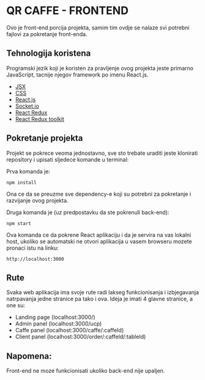 # QR CAFFE - FRONTEND

Ovo je front-end porcija projekta, samim tim ovdje se nalaze svi potrebni fajlovi za pokretanje front-enda.

## Tehnologija koristena

Programski jezik koji je koristen za pravljenje ovog projekta jeste primarno JavaScript, tacnije njegov framework po imenu React.js.

  - [JSX](https://reactjs.org/docs/introducing-jsx.html)
  - [CSS](https://developer.mozilla.org/en-US/docs/Web/CSS)
  - [React.js](https://reactjs.org/)
  - [Socket.io](https://socket.io/)
  - [React Redux](https://react-redux.js.org/)
  - [React Redux toolkit](https://redux-toolkit.js.org/)

## Pokretanje projekta

Projekt se pokrece veoma jednostavno, sve sto trebate uraditi jeste klonirati repository i upisati sljedece komande u terminal: 
  
Prva komanda je: 


  ```npm install```
  
Ona ce da se preuzme sve dependency-e koji su potrebni za pokretanje i razvijanje ovog projekta.

Druga komanda je (uz predpostavku da ste pokrenuli back-end):

```npm start```

Ova komanda ce da pokrene React aplikaciju i da je servira na vas lokalni host, ukoliko se automatski ne otvori aplikacija u vasem browseru mozete pronaci istu na linku: 

```http://localhost:3000```

## Rute

Svaka web aplikacija ima svoje rute radi lakseg funkcionisanja i izbjegavanja natrpavanja jedne stranice pa tako i ova. Ideja je imati 4 glavne stranice, a one su: 

  - Landing page (localhost:3000/)
  - Admin panel (localhost:3000/ucp)
  - Caffe panel (localhost:3000/caffe/:caffeId)
  - Client panel (localhost:3000/order/:caffeId/:tableId)


## Napomena:
  Front-end ne moze funkcionisati ukoliko back-end nije upaljen.
